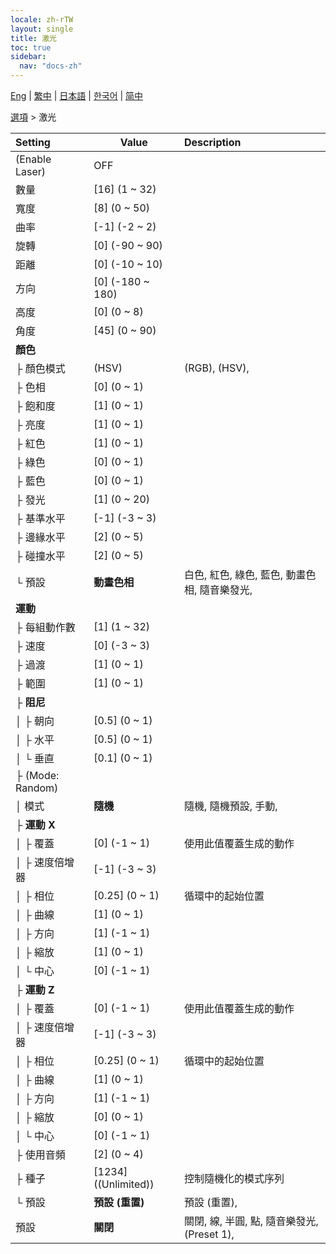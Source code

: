 ```yaml
---
locale: zh-rTW
layout: single
title: 激光
toc: true
sidebar:
  nav: "docs-zh"
---
```

[Eng](/dancexr/menu/2025.4/stage/laser) | [繁中](/tw/dancexr/menu/2025.4/stage/laser) | [日本語](/jp/dancexr/menu/2025.4/stage/laser) | [한국어](/kr/dancexr/menu/2025.4/stage/laser) | [简中](/zh/dancexr/menu/2025.4/stage/laser)

[選項](../menu#選項) > 激光



| Setting | Value | Description |
| :--- | --- | :--- |
| (Enable Laser) | OFF | 
| 數量 | [16] (1 ~ 32) | 
| 寬度 | [8] (0 ~ 50) | 
| 曲率 | [-1] (-2 ~ 2) | 
| 旋轉 | [0] (-90 ~ 90) | 
| 距離 | [0] (-10 ~ 10) | 
| 方向 | [0] (-180 ~ 180) | 
| 高度 | [0] (0 ~ 8) | 
| 角度 | [45] (0 ~ 90) | 
| **顏色** | | 
| ├ 顏色模式 | (HSV) | (RGB), (HSV), 
| ├ 色相 | [0] (0 ~ 1) | 
| ├ 飽和度 | [1] (0 ~ 1) | 
| ├ 亮度 | [1] (0 ~ 1) | 
| ├ 紅色 | [1] (0 ~ 1) | 
| ├ 綠色 | [0] (0 ~ 1) | 
| ├ 藍色 | [0] (0 ~ 1) | 
| ├ 發光 | [1] (0 ~ 20) | 
| ├ 基準水平 | [-1] (-3 ~ 3) | 
| ├ 邊緣水平 | [2] (0 ~ 5) | 
| ├ 碰撞水平 | [2] (0 ~ 5) | 
| └ 預設 | **動畫色相** | 白色, 紅色, 綠色, 藍色, 動畫色相, 隨音樂發光,  |
| **運動** | | 
| ├ 每組動作數 | [1] (1 ~ 32) | 
| ├ 速度 | [0] (-3 ~ 3) | 
| ├ 過渡 | [1] (0 ~ 1) | 
| ├ 範圍 | [1] (0 ~ 1) | 
| ├ **阻尼** | | 
| │ ├ 朝向 | [0.5] (0 ~ 1) | 
| │ ├ 水平 | [0.5] (0 ~ 1) | 
| │ └ 垂直 | [0.1] (0 ~ 1) | 
| ├ (Mode: Random) || 
| │ 模式 | **隨機** | 隨機, 隨機預設, 手動,  |
| ├ **運動 X** | | 
| │ ├ 覆蓋 | [0] (-1 ~ 1) | 使用此值覆蓋生成的動作
| │ ├ 速度倍增器 | [-1] (-3 ~ 3) | 
| │ ├ 相位 | [0.25] (0 ~ 1) | 循環中的起始位置
| │ ├ 曲線 | [1] (0 ~ 1) | 
| │ ├ 方向 | [1] (-1 ~ 1) | 
| │ ├ 縮放 | [1] (0 ~ 1) | 
| │ └ 中心 | [0] (-1 ~ 1) | 
| ├ **運動 Z** | | 
| │ ├ 覆蓋 | [0] (-1 ~ 1) | 使用此值覆蓋生成的動作
| │ ├ 速度倍增器 | [-1] (-3 ~ 3) | 
| │ ├ 相位 | [0.25] (0 ~ 1) | 循環中的起始位置
| │ ├ 曲線 | [1] (0 ~ 1) | 
| │ ├ 方向 | [1] (-1 ~ 1) | 
| │ ├ 縮放 | [0] (0 ~ 1) | 
| │ └ 中心 | [0] (-1 ~ 1) | 
| ├ 使用音頻 | [2] (0 ~ 4) | 
| ├ 種子 | [1234] ((Unlimited)) | 控制隨機化的模式序列
| └ 預設 | **預設 (重置)** | 預設 (重置),  |
| 預設 | **關閉** | 關閉, 線, 半圓, 點, 隨音樂發光, (Preset 1),  |

